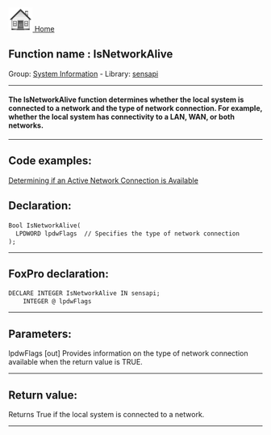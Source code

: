 [<img src="../../images/home.png"> Home ](https://github.com/VFPX/Win32API)  

## Function name : IsNetworkAlive
Group: [System Information](../../functions_group.md#System_Information)  -  Library: [sensapi](../../libraries.md#sensapi)  
***  


#### The IsNetworkAlive function determines whether the local system is connected to a network and the type of network connection. For example, whether the local system has connectivity to a LAN, WAN, or both networks.
***  


## Code examples:
[Determining if an Active Network Connection is Available](../../samples/sample_324.md)  

## Declaration:
```foxpro  
Bool IsNetworkAlive(
  LPDWORD lpdwFlags  // Specifies the type of network connection
);  
```  
***  


## FoxPro declaration:
```foxpro  
DECLARE INTEGER IsNetworkAlive IN sensapi;
	INTEGER @ lpdwFlags  
```  
***  


## Parameters:
lpdwFlags 
[out] Provides information on the type of network connection available when the return value is TRUE.  
***  


## Return value:
Returns True if the local system is connected to a network.   
***  

